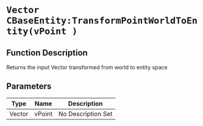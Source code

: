 # `Vector CBaseEntity:TransformPointWorldToEntity(vPoint )`
## Function Description
Returns the input Vector transformed from world to entity space
## Parameters
Type|Name|Description
--|--|--
Vector|vPoint|No Description Set
